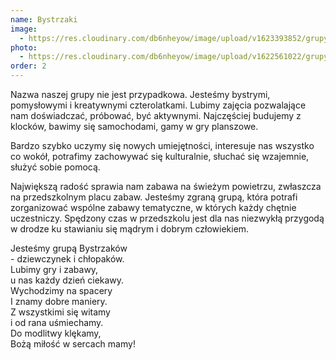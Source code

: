 ```yaml
---
name: Bystrzaki
image:
  - https://res.cloudinary.com/db6nheyow/image/upload/v1623393852/grupy/logo_bystrzaki_hthxhj.jpg
photo:
  - https://res.cloudinary.com/db6nheyow/image/upload/v1622561022/grupy/%C5%9Bredniaki/177554564_519362162777777_2595827562225001294_n_p7uc3g.jpg
order: 2
---
```

Nazwa naszej grupy nie jest przypadkowa. Jesteśmy bystrymi,
pomysłowymi i kreatywnymi czterolatkami. Lubimy zajęcia pozwalające
nam doświadczać, próbować, być aktywnymi. Najczęściej budujemy z
klocków, bawimy się samochodami, gamy w gry planszowe. 

Bardzo szybko uczymy się nowych umiejętności, interesuje nas wszystko co
wokół, potrafimy zachowywać się kulturalnie, słuchać się wzajemnie,
służyć sobie pomocą.

Największą radość sprawia nam zabawa na
świeżym powietrzu, zwłaszcza na przedszkolnym placu zabaw. Jesteśmy
zgraną grupą, która potrafi zorganizować wspólne zabawy tematyczne,
w których każdy chętnie uczestniczy. Spędzony czas w przedszkolu jest
dla nas niezwykłą przygodą w drodze ku stawianiu się mądrym i
dobrym człowiekiem.

Jesteśmy grupą Bystrzaków\
\- dziewczynek i chłopaków.\
Lubimy gry i zabawy,\
u nas każdy dzień ciekawy.\
Wychodzimy na spacery\
I znamy dobre maniery.\
Z wszystkimi się witamy\
i od rana uśmiechamy.\
Do modlitwy klękamy,\
Bożą miłość w sercach mamy!
